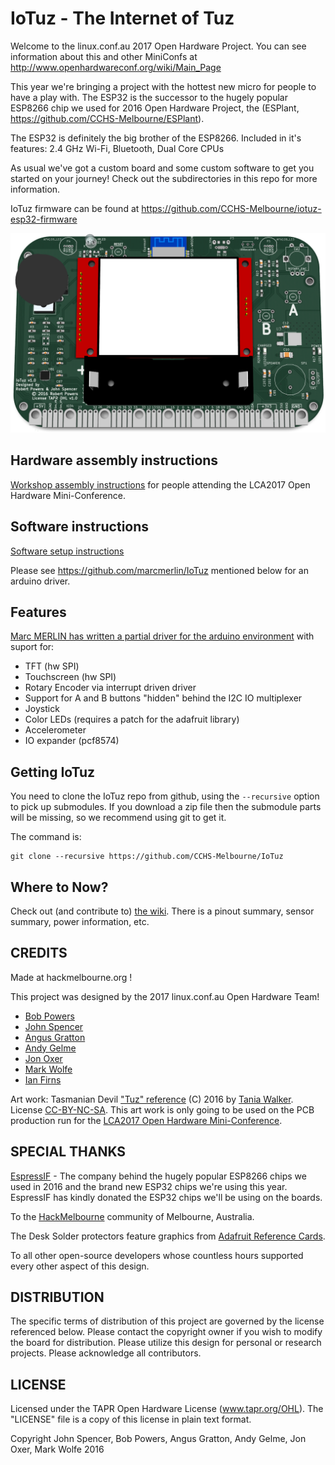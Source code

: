 IoTuz - The Internet of Tuz
=============

Welcome to the linux.conf.au 2017 Open Hardware Project.  You can see information about this and other MiniConfs at http://www.openhardwareconf.org/wiki/Main_Page

This year we're bringing a project with the hottest new micro for people to have a play with. The ESP32 is the successor to the hugely popular ESP8266 chip we used for 2016 Open Hardware Project, the (ESPlant, https://github.com/CCHS-Melbourne/ESPlant).

The ESP32 is definitely the big brother of the ESP8266.  Included in it's features: 2.4 GHz Wi-Fi, Bluetooth, Dual Core CPUs

As usual we've got a custom board and some custom software to get you started on your journey!  Check out the subdirectories in this repo for more information.

IoTuz firmware can be found at https://github.com/CCHS-Melbourne/iotuz-esp32-firmware

![IoTuz Render](https://github.com/CCHS-Melbourne/IoTuz/blob/master/Circuit/Resources/IoTuz-Render.png)

Hardware assembly instructions
------------------------------
[Workshop assembly instructions](https://github.com/CCHS-Melbourne/IoTuz/wiki/Assembly-Instructions)
for people attending the LCA2017 Open Hardware Mini-Conference.

Software instructions
---------------------

[Software setup instructions](https://github.com/CCHS-Melbourne/IoTuz/wiki/Software-Instructions)

Please see https://github.com/marcmerlin/IoTuz mentioned below for an arduino driver.

Features
--------

[Marc MERLIN has written a partial driver for the arduino environment](https://github.com/marcmerlin/IoTuz) with suport for:
- TFT (hw SPI)
- Touchscreen (hw SPI)
- Rotary Encoder via interrupt driven driver
- Support for A and B buttons "hidden" behind the I2C IO multiplexer
- Joystick
- Color LEDs (requires a patch for the adafruit library)
- Accelerometer
- IO expander (pcf8574)

Getting IoTuz
---------------

You need to clone the IoTuz repo from github, using the `--recursive` option to pick up submodules. If you download a zip file then the submodule parts will be missing, so we recommend using git to get it.

The command is:
```
git clone --recursive https://github.com/CCHS-Melbourne/IoTuz
```


Where to Now?
-------------

Check out (and contribute to) [the wiki](https://github.com/CCHS-Melbourne/IoTuz/wiki). There is a pinout summary, sensor summary, power information, etc.

CREDITS
------------

Made at hackmelbourne.org !

This project was designed by the 2017 linux.conf.au Open Hardware Team!
 - [Bob Powers](https://github.com/rdpowers)
 - [John Spencer](https://github.com/mage0r)
 - [Angus Gratton](https://github.com/projectgus)
 - [Andy Gelme](https://github.com/geekscape)
 - [Jon Oxer](https://github.com/jonoxer)
 - [Mark Wolfe](https://github.com/wolfeidau)
 - [Ian Firns](https://github.com/firnsy)

Art work: Tasmanian Devil ["Tuz" reference](http://www.redbubble.com/people/taniawalker/works/22375875-round-tasmania-vignettes) (C) 2016 by [Tania Walker](http://www.taniawalker.com).  License [CC-BY-NC-SA](https://creativecommons.org/licenses/by-nc-sa/2.0).  This art work is only going to be used on the PCB production run for the [LCA2017 Open Hardware Mini-Conference](http://www.openhardwareconf.org/wiki/OHC2017).

SPECIAL THANKS
------------

[EspressIF](https://espressif.com/) - The company behind the hugely popular ESP8266 chips we used in 2016 and the brand new ESP32 chips we're using this year.  EspressIF has kindly donated the ESP32 chips we'll be using on the boards.

To the [HackMelbourne](http://hackmelbourne.org) community of Melbourne, Australia.

The Desk Solder protectors feature graphics from [Adafruit Reference Cards](https://github.com/adafruit/Reference-Cards).

To all other open-source developers whose countless hours supported every other aspect of this design.

DISTRIBUTION
------------
The specific terms of distribution of this project are governed by the
license referenced below. Please contact the copyright owner if you wish to modify the board for distribution. Please utilize this design for personal or research projects. Please acknowledge all contributors.

LICENSE
-------
Licensed under the TAPR Open Hardware License (www.tapr.org/OHL).
The "LICENSE" file is a copy of this license in plain text format.

Copyright John Spencer, Bob Powers, Angus Gratton, Andy Gelme, Jon Oxer, Mark Wolfe 2016
